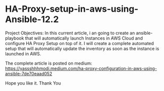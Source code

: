 # HA-Proxy-setup-in-aws-using-Ansible-12.2

Project Objectives: In this current article, i an going to create an ansible-playbook that will automatically launch Instances in AWS Cloud and configure HA Proxy Setup on top of it. I will create a complete automated setup that will automatically update the inventory as soon as the instance is launched in AWS.

The complete article is posted on medium: https://yassshhhmodi.medium.com/ha-proxy-configuration-in-aws-using-ansible-7de70eaad052

Hope you like it. Thank You
